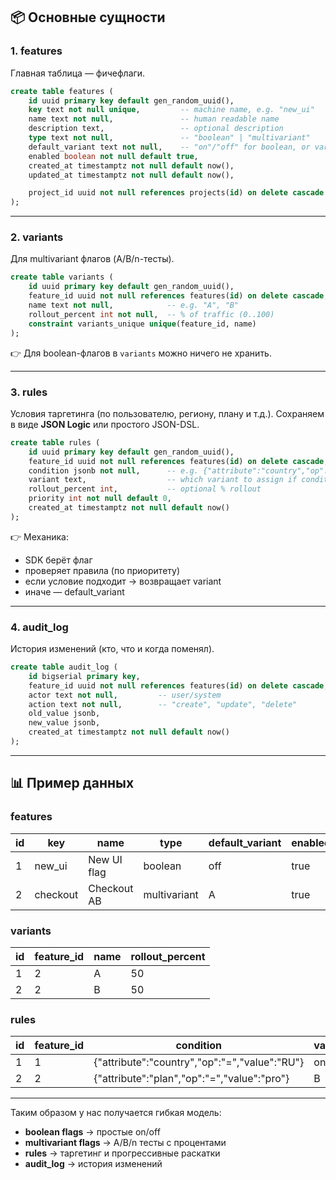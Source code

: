## 📦 Основные сущности

### 1. **features**

Главная таблица — фичефлаги.

```sql
create table features (
    id uuid primary key default gen_random_uuid(),
    key text not null unique,         -- machine name, e.g. "new_ui"
    name text not null,               -- human readable name
    description text,                 -- optional description
    type text not null,               -- "boolean" | "multivariant"
    default_variant text not null,    -- "on"/"off" for boolean, or variant name
    enabled boolean not null default true,
    created_at timestamptz not null default now(),
    updated_at timestamptz not null default now(),

    project_id uuid not null references projects(id) on delete cascade
);
```

---

### 2. **variants**

Для multivariant флагов (A/B/n-тесты).

```sql
create table variants (
    id uuid primary key default gen_random_uuid(),
    feature_id uuid not null references features(id) on delete cascade,
    name text not null,            -- e.g. "A", "B"
    rollout_percent int not null,  -- % of traffic (0..100)
    constraint variants_unique unique(feature_id, name)
);
```

👉 Для boolean-флагов в `variants` можно ничего не хранить.

---

### 3. **rules**

Условия таргетинга (по пользователю, региону, плану и т.д.).
Сохраняем в виде **JSON Logic** или простого JSON-DSL.

```sql
create table rules (
    id uuid primary key default gen_random_uuid(),
    feature_id uuid not null references features(id) on delete cascade,
    condition jsonb not null,      -- e.g. {"attribute":"country","op":"=","value":"RU"}
    variant text,                  -- which variant to assign if condition matches
    rollout_percent int,           -- optional % rollout
    priority int not null default 0,
    created_at timestamptz not null default now()
);
```

👉 Механика:

* SDK берёт флаг
* проверяет правила (по приоритету)
* если условие подходит → возвращает variant
* иначе — default\_variant

---

### 4. **audit\_log**

История изменений (кто, что и когда поменял).

```sql
create table audit_log (
    id bigserial primary key,
    feature_id uuid not null references features(id) on delete cascade,
    actor text not null,         -- user/system
    action text not null,        -- "create", "update", "delete"
    old_value jsonb,
    new_value jsonb,
    created_at timestamptz not null default now()
);
```

---

## 📊 Пример данных

### features

| id | key      | name        | type         | default\_variant | enabled |
| -- | -------- | ----------- | ------------ | ---------------- | ------- |
| 1  | new\_ui  | New UI flag | boolean      | off              | true    |
| 2  | checkout | Checkout AB | multivariant | A                | true    |

### variants

| id | feature\_id | name | rollout\_percent |
| -- | -------- | ---- | ---------------- |
| 1  | 2        | A    | 50               |
| 2  | 2        | B    | 50               |

### rules

| id | feature\_id | condition                                     | variant | rollout\_percent |
| -- | -------- | --------------------------------------------- | ------- | ---------------- |
| 1  | 1        | {"attribute":"country","op":"=","value":"RU"} | on      | 100              |
| 2  | 2        | {"attribute":"plan","op":"=","value":"pro"}   | B       | 100              |

---

Таким образом у нас получается гибкая модель:

* **boolean flags** → простые on/off
* **multivariant flags** → A/B/n тесты с процентами
* **rules** → таргетинг и прогрессивные раскатки
* **audit\_log** → история изменений

